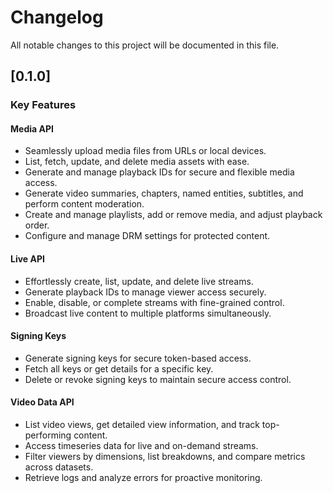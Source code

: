# Changelog

All notable changes to this project will be documented in this file.

## [0.1.0] 

### Key Features

#### Media API
- Seamlessly upload media files from URLs or local devices.
- List, fetch, update, and delete media assets with ease.
- Generate and manage playback IDs for secure and flexible media access.
- Generate video summaries, chapters, named entities, subtitles, and perform content moderation.
- Create and manage playlists, add or remove media, and adjust playback order.
- Configure and manage DRM settings for protected content.

#### Live API
- Effortlessly create, list, update, and delete live streams.
- Generate playback IDs to manage viewer access securely.
- Enable, disable, or complete streams with fine-grained control.
- Broadcast live content to multiple platforms simultaneously.

#### Signing Keys
- Generate signing keys for secure token-based access.
- Fetch all keys or get details for a specific key.
- Delete or revoke signing keys to maintain secure access control.

#### Video Data API
- List video views, get detailed view information, and track top-performing content.
- Access timeseries data for live and on-demand streams.
- Filter viewers by dimensions, list breakdowns, and compare metrics across datasets.
- Retrieve logs and analyze errors for proactive monitoring.
